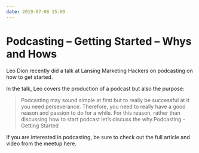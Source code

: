 ```yaml
---
date: 2019-07-08 15:00
---
```

# Podcasting – Getting Started – Whys and Hows


Leo Dion recently did a talk at Lansing Marketing Hackers on podcasting on how to get started. 



In the talk, Leo covers the production of a podcast but also the purpose:


> Podcasting may sound simple at first but to really be successful at it you need perseverance. Therefore, you need to really have a good reason and passion to do for a while. For this reason, rather than discussing how to start podcast let’s discuss the why.Podcasting - Getting Started


If you are interested in podcasting, be sure to check out the full article and video from the meetup here.